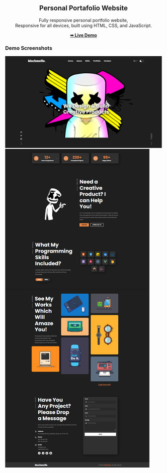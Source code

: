 <div align="center">
  
  <h2 align="center">Personal Portafolio Website</h2>

  Fully responsive personal portfolio website, <br />Responsive for all devices, built using HTML, CSS, and JavaScript.

  <a href="https://enzomenchise2525.github.io/portafolio_5/"><strong>➥ Live Demo</strong></a>

</div>

### Demo Screenshots

![Portfolio Desktop Demo](assets/images/index_mashmello.png "Desktop Demo")
![Portfolio Desktop Demo](assets/images/index_mashmello2.png "Desktop Demo")
